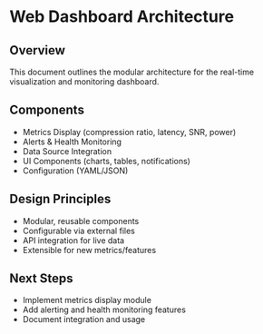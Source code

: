 # Web Dashboard Architecture

## Overview
This document outlines the modular architecture for the real-time visualization and monitoring dashboard.

## Components
- Metrics Display (compression ratio, latency, SNR, power)
- Alerts & Health Monitoring
- Data Source Integration
- UI Components (charts, tables, notifications)
- Configuration (YAML/JSON)

## Design Principles
- Modular, reusable components
- Configurable via external files
- API integration for live data
- Extensible for new metrics/features

## Next Steps
- Implement metrics display module
- Add alerting and health monitoring features
- Document integration and usage
